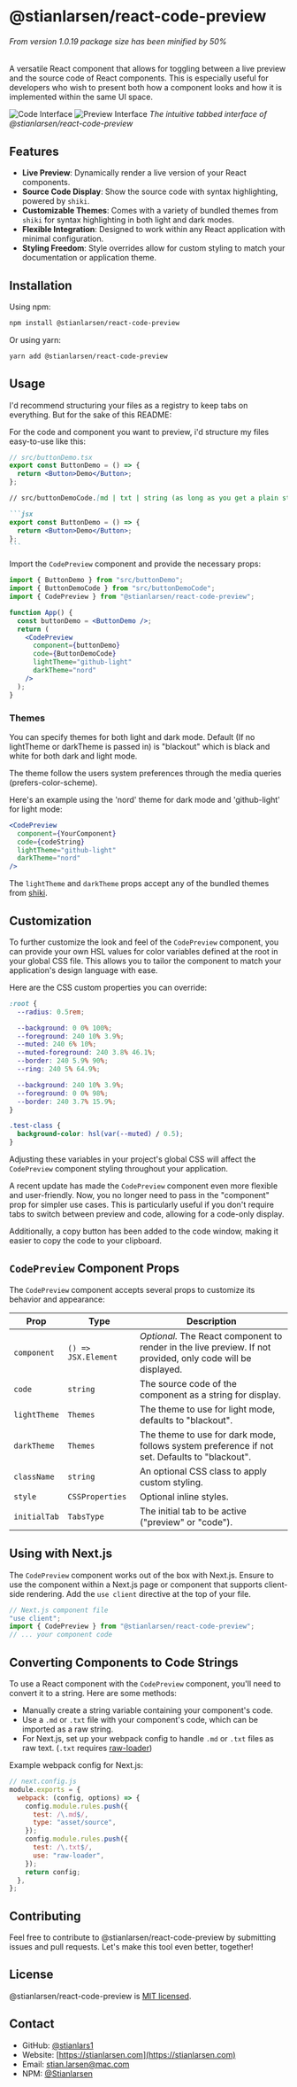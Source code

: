 # @stianlarsen/react-code-preview

###### From version 1.0.19 package size has been minified by 50%

A versatile React component that allows for toggling between a live preview and the source code of React components. This is especially useful for developers who wish to present both how a component looks and how it is implemented within the same UI space.

![Code Interface](./dist/assets/code.png)
![Preview Interface](./dist/assets/preview.png)
_The intuitive tabbed interface of @stianlarsen/react-code-preview_

## Features

- **Live Preview**: Dynamically render a live version of your React components.
- **Source Code Display**: Show the source code with syntax highlighting, powered by `shiki`.
- **Customizable Themes**: Comes with a variety of bundled themes from `shiki` for syntax highlighting in both light and dark modes.
- **Flexible Integration**: Designed to work within any React application with minimal configuration.
- **Styling Freedom**: Style overrides allow for custom styling to match your documentation or application theme.

## Installation

Using npm:

```bash
npm install @stianlarsen/react-code-preview
```

Or using yarn:

```bash
yarn add @stianlarsen/react-code-preview
```

## Usage

I'd recommend structuring your files as a registry to keep tabs on everything. But for the sake of this README:

For the code and component you want to preview, i'd structure my files easy-to-use like this:

```jsx
// src/buttonDemo.tsx
export const ButtonDemo = () => {
  return <Button>Demo</Button>;
};
```

````md
// src/buttonDemoCode.[md | txt | string (as long as you get a plain string)] (example under showcasing hte use of .md file for your codeString)

```jsx
export const ButtonDemo = () => {
  return <Button>Demo</Button>;
};
```
````

Import the `CodePreview` component and provide the necessary props:

```jsx
import { ButtonDemo } from "src/buttonDemo";
import { ButtonDemoCode } from "src/buttonDemoCode";
import { CodePreview } from "@stianlarsen/react-code-preview";

function App() {
  const buttonDemo = <ButtonDemo />;
  return (
    <CodePreview
      component={buttonDemo}
      code={ButtonDemoCode}
      lightTheme="github-light"
      darkTheme="nord"
    />
  );
}
```

### Themes

You can specify themes for both light and dark mode. Default (If no lightTheme or darkTheme is passed in) is "blackout" which is black and white for both dark and light mode.

The theme follow the users system preferences through the media queries (prefers-color-scheme).

Here's an example using the 'nord' theme for dark mode and 'github-light' for light mode:

```jsx
<CodePreview
  component={YourComponent}
  code={codeString}
  lightTheme="github-light"
  darkTheme="nord"
/>
```

The `lightTheme` and `darkTheme` props accept any of the bundled themes from [shiki]().

## Customization

To further customize the look and feel of the `CodePreview` component, you can provide your own HSL values for color variables defined at the root in your global CSS file. This allows you to tailor the component to match your application's design language with ease.

Here are the CSS custom properties you can override:

```css
:root {
  --radius: 0.5rem;

  --background: 0 0% 100%;
  --foreground: 240 10% 3.9%;
  --muted: 240 6% 10%;
  --muted-foreground: 240 3.8% 46.1%;
  --border: 240 5.9% 90%;
  --ring: 240 5% 64.9%;

  --background: 240 10% 3.9%;
  --foreground: 0 0% 98%;
  --border: 240 3.7% 15.9%;
}

.test-class {
  background-color: hsl(var(--muted) / 0.5);
}
```

Adjusting these variables in your project's global CSS will affect the `CodePreview` component styling throughout your application.

A recent update has made the `CodePreview` component even more flexible and user-friendly. Now, you no longer need to pass in the "component" prop for simpler use cases. This is particularly useful if you don't require tabs to switch between preview and code, allowing for a code-only display.

Additionally, a copy button has been added to the code window, making it easier to copy the code to your clipboard.

## `CodePreview` Component Props

The `CodePreview` component accepts several props to customize its behavior and appearance:

| Prop         | Type                | Description                                                                                                  |
| ------------ | ------------------- | ------------------------------------------------------------------------------------------------------------ |
| `component`  | `() => JSX.Element` | _Optional._ The React component to render in the live preview. If not provided, only code will be displayed. |
| `code`       | `string`            | The source code of the component as a string for display.                                                    |
| `lightTheme` | `Themes`            | The theme to use for light mode, defaults to "blackout".                                                     |
| `darkTheme`  | `Themes`            | The theme to use for dark mode, follows system preference if not set. Defaults to "blackout".                |
| `className`  | `string`            | An optional CSS class to apply custom styling.                                                               |
| `style`      | `CSSProperties`     | Optional inline styles.                                                                                      |
| `initialTab` | `TabsType`          | The initial tab to be active ("preview" or "code").                                                          |

## Using with Next.js

The `CodePreview` component works out of the box with Next.js. Ensure to use the component within a Next.js page or component that supports client-side rendering. Add the `use client` directive at the top of your file.

```jsx
// Next.js component file
"use client";
import { CodePreview } from "@stianlarsen/react-code-preview";
// ... your component code
```

## Converting Components to Code Strings

To use a React component with the `CodePreview` component, you'll need to convert it to a string. Here are some methods:

- Manually create a string variable containing your component's code.
- Use a `.md` or `.txt` file with your component's code, which can be imported as a raw string.
- For Next.js, set up your webpack config to handle `.md` or `.txt` files as raw text. (`.txt` requires [raw-loader](https://www.npmjs.com/package/raw-loader?activeTab=readme))

Example webpack config for Next.js:

```js
// next.config.js
module.exports = {
  webpack: (config, options) => {
    config.module.rules.push({
      test: /\.md$/,
      type: "asset/source",
    });
    config.module.rules.push({
      test: /\.txt$/,
      use: "raw-loader",
    });
    return config;
  },
};
```

## Contributing

Feel free to contribute to @stianlarsen/react-code-preview by submitting issues and pull requests. Let's make this tool even better, together!

## License

@stianlarsen/react-code-preview is [MIT licensed](./LICENSE).

## Contact

- GitHub: [@stianlars1](https://github.com/stianlars1)
- Website: [https://stianlarsen.com](https://stianlarsen.com)
- Email: [stian.larsen@mac.com](mailto:stian.larsen@mac.com)
- NPM: [@Stianlarsen](https://www.npmjs.com/~stianlarsen)
